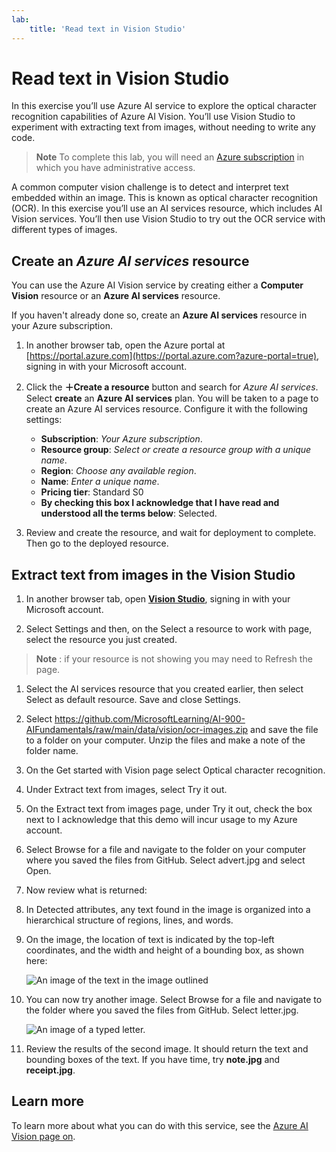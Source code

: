 ```yaml
---
lab:
    title: 'Read text in Vision Studio​'
---
```


# Read text in Vision Studio

In this exercise you’ll use Azure AI service to explore the optical character recognition capabilities of Azure AI Vision. You’ll use Vision Studio to experiment with extracting text from images, without needing to write any code.

> **Note**
> To complete this lab, you will need an [Azure subscription](https://azure.microsoft.com/free?azure-portal=true) in which you have administrative access.

A common computer vision challenge is to detect and interpret text embedded within an image. This is known as optical character recognition (OCR). In this exercise you’ll use an AI services resource, which includes AI Vision services. You’ll then use Vision Studio to try out the OCR service with different types of images.

## Create an *Azure AI services* resource

You can use the Azure AI Vision service by creating either a **Computer Vision** resource or an **Azure AI services** resource.

If you haven't already done so, create an **Azure AI services** resource in your Azure subscription.

1. In another browser tab, open the Azure portal at [https://portal.azure.com](https://portal.azure.com?azure-portal=true), signing in with your Microsoft account.

1. Click the **&#65291;Create a resource** button and search for *Azure AI services*. Select **create** an **Azure AI services** plan. You will be taken to a page to create an Azure AI services resource. Configure it with the following settings:
    - **Subscription**: *Your Azure subscription*.
    - **Resource group**: *Select or create a resource group with a unique name*.
    - **Region**: *Choose any available region*.
    - **Name**: *Enter a unique name*.
    - **Pricing tier**: Standard S0
    - **By checking this box I acknowledge that I have read and understood all the terms below**: Selected.

1. Review and create the resource, and wait for deployment to complete. Then go to the deployed resource.

## Extract text from images in the Vision Studio

1. In another browser tab, open [**Vision Studio**](https://portal.vision.cognitive.azure.com?azure-portal=true), signing in with your Microsoft account.

1. Select Settings and then, on the Select a resource to work with page, select the resource you just created.  

> **Note** : if your resource is not showing you may need to Refresh the page. 

1. Select the AI services resource that you created earlier, then select Select as default resource. Save and close Settings. 

1. Select https://github.com/MicrosoftLearning/AI-900-AIFundamentals/raw/main/data/vision/ocr-images.zip and save the file to a folder on your computer. Unzip the files and make a note of the folder name.

1. On the Get started with Vision page select Optical character recognition. 

1. Under Extract text from images, select Try it out.

1. On the Extract text from images page, under Try it out, check the box next to I acknowledge that this demo will incur usage to my Azure account. 

1. Select Browse for a file and navigate to the folder on your computer where you saved the files from GitHub. Select advert.jpg and select Open.

1. Now review what is returned:
1. In Detected attributes, any text found in the image is organized into a hierarchical structure of regions, lines, and words.
1. On the image, the location of text is indicated by the top-left coordinates, and the width and height of a bounding box, as shown here:

    ![An image of the text in the image outlined](media/read-text-computer-vision/lab-05-bounding-boxes.png)

1. You can now try another image. Select Browse for a file and navigate to the folder where you saved the files from GitHub. Select letter.jpg.

    ![An image of a typed letter.](media/read-text-computer-vision/letter.jpg)

1. Review the results of the second image. It should return the text and bounding boxes of the text. If you have time, try **note.jpg** and **receipt.jpg**.


## Learn more

To learn more about what you can do with this service, see the [Azure AI Vision page on](https://docs.microsoft.com/azure/cognitive-services/computer-vision/overview-ocr).
